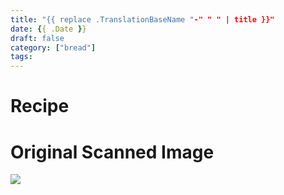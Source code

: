 ```yaml
---
title: "{{ replace .TranslationBaseName "-" " " | title }}"
date: {{ .Date }}
draft: false
category: ["bread"]
tags:
---
```


# Recipe

# Original Scanned Image

![](/static/bread/image.png)